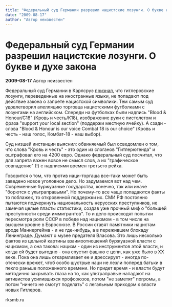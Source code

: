 ```yaml
---
title: "Федеральный суд Германии разрешил нацистские лозунги. О букве и духе закона"
date: "2009-08-17"
author: "Автор неизвестен"
---
```


# Федеральный суд Германии разрешил нацистские лозунги. О букве и духе закона

**2009-08-17** Автор неизвестен

Федеральный суд Германии в Карлсруэ [признал](http://www.lenta.ru/news/2009/08/13/slogans/), что гитлеровские лозунги, переведенные на иностранные языки, не попадают под действие закона о запрете нацистской символики. Тем самым суд удовлетворил апелляцию торговца нацистскими футболками с лозунгами на английском. Спереди на футболках были надпись "Blood & Honour/C18" (Кровь и честь/К18), изображение руки с пистолетом и фраза "support your local section" (поддержи местную ячейку). А сзади - слова "Blood & Honour is our voice Combat 18 is our choice" (Кровь и честь - наш голос, Комбат-18 - наш выбор).

Суд низшей инстанции выяснил: обвиняемый был осведомлен о том, что слова "Кровь и честь" - это один из слоганов "Гитлерюгенда" и оштрафовал его на 4200 евро. Однако федеральный суд посчитал, что для запрета важен вовсе не смысл слов, а их "графическое совпадение" (!) с надписями времен третьего рейха.

Говорится о том, что против наци-торгаша все-таки может быть заведено новое уголовное дело. Но задумаемся вот над чем. Современные буржуазные государства, конечно, так или иначе "борются с ультраправыми". Но почему-то все чаще попадаются факты то поблажек, то откровенной поддержки их. СМИ РФ постоянно пытаются подчеркнуть национальность нерусских преступников, не замечая целые пласты статистики, создав уже прочный миф о "большей преступности среди иммигрантов". То и дело происходят попытки пересмотра роли СССР в победе над нацизмом - в том числе на высшем уровне в Евросоюзе. В России ставят памятники нацистам вроде Маннергейма - и не где-нибудь, а в пережившем блокаду Ленинграде. Думают о музее предателя Власова. Это лишь несколько фактов из цельной картины взаимоотношений буржуазной власти с нацизмом, а она такова: нацизм - один из инструментов этой власти, и когда ей будет выгодно - она спустит фашню с цепи, как уже было в XX веке. Пока она лишь откармливает ее и дрессирует - иногда по-отечески врежет, чтоб особо шустрые наци не лезли поперед батьки в пекло раньше положенного времени. Но придет время - и власти будут методично закрывать глаза на то, как ультраправые нападают на активистов усилившихся профсоюзов, потом "не заметят" погромы, а потом "ничего не смогут поделать" с легальным приходом к власти новых Гитлеров.

rksmb.ru